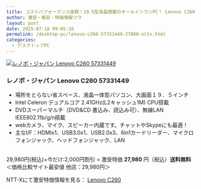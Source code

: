```yaml
---
title: コストパフォーマンス抜群！19.5型液晶搭載のオールインワンPC！ Lenovo C260 激安特価27,980円！送料無料！
author: 激安・格安・特価情報ツウ
layout: post
date: 2015-07-18 09:05:10
permalink: /desktop-pc/lenovo-c260-57331449-27800-nttx.html
categories:
  - デスクトップPC
---
```

<div class="img-bg2 img_L">
  <a href="http://px.a8.net/svt/ejp?a8mat=ZYP6S+8IMA3E+S1Q+BWGDT&#038;a8ejpredirect=http://nttxstore.jp/_II_LN14927198" target="_blank"><img border="0" alt="レノボ・ジャパン Lenovo C260 57331449" src="http://image.nttxstore.jp/l2_images/L/LN/LN14927198.jpg" data-recalc-dims="1" /></a>
</div>

### レノボ・ジャパン Lenovo C260 57331449
<!--more-->

* 場所をとらない省スペース、液晶一体型パソコン、大画面１９．５インチ
* Intel Celeron デュアルコア 2.41GHz(L2キャッシュ1M) CPU搭載
* DVDスーパーマルチ（DVD&CD 書込み、読込み可）、無線LAN IEEE802.11b/g/n搭載
* webカメラ、マイク、スピーカー内蔵です。チャットやSkypeにも最適！
* 主なI/F：HDMIx1、USB3.0x1、USB2.0x3、6in1カードリーダー、マイクロフォンジャック、ヘッドフォンジャック、LAN

<br clear="all" />29,980円(税込)+今だけ:2,000円割引 = 激安特価 <span class="tokka-price"><strong>27,980</strong></span> 円（税込）**送料無料**
＜価格比較サイト最安値 他店：29,980円＞

NTT-Xにて激安特価情報を見る： <a href="http://px.a8.net/svt/ejp?a8mat=ZYP6S+8IMA3E+S1Q+BWGDT&#038;a8ejpredirect=http://nttxstore.jp/_II_LN14927198" target="_blank"><span class="fs150p">Lenovo C260</span></a>